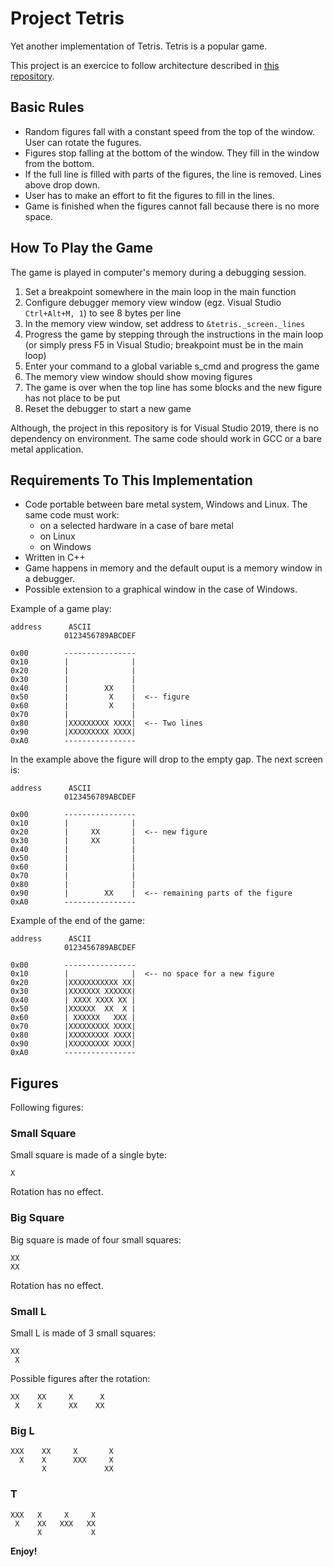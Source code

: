 # Project Tetris

Yet another implementation of Tetris.
Tetris is a popular game.

This project is an exercice to follow architecture described in [this repository](https://github.com/grygorek/TetrisArch).

## Basic Rules

- Random figures fall with a constant speed from the top of the window.
  User can rotate the fugures.
- Figures stop falling at the bottom of the window. They fill in the window
  from the bottom.
- If the full line is filled with parts of the figures, the line is removed.
  Lines above drop down.
- User has to make an effort to fit the figures to fill in the lines. 
- Game is finished when the figures cannot fall because there is no more space.

## How To Play the Game

The game is played in computer's memory during a debugging session.

1. Set a breakpoint somewhere in the main loop in the main function
2. Configure debugger memory view window (egz. Visual Studio `Ctrl+Alt+M, 1`) to see 8 bytes per line
3. In the memory view window, set address to `&tetris._screen._lines`
4. Progress the game by stepping through the instructions in the main loop (or simply press F5 in Visual Studio; breakpoint must be in the main loop)
5. Enter your command to a global variable s_cmd and progress the game
6. The memory view window should show moving figures
7. The game is over when the top line has some blocks and the new figure has not place to be put
8. Reset the debugger to start a new game

Although, the project in this repository is for Visual Studio 2019, there is no dependency on environment. The same code should work in GCC or a bare metal application.

## Requirements To This Implementation

- Code portable between bare metal system, Windows and Linux. The same code must work: 
  - on a selected hardware in a case of bare metal
  - on Linux
  - on Windows
- Written in C++
- Game happens in memory and the default ouput is a memory window in a debugger.
- Possible extension to a graphical window in the case of Windows.

Example of a game play:

```
address      ASCII
            0123456789ABCDEF

0x00        ----------------
0x10        |              |
0x20        |              |
0x30        |              |
0x40        |        XX    |
0x50        |         X    |  <-- figure
0x60        |         X    |
0x70        |              |
0x80        |XXXXXXXXX XXXX|  <-- Two lines 
0x90        |XXXXXXXXX XXXX|
0xA0        ----------------

```

In the example above the figure will drop to the empty gap. The next screen is:

```
address      ASCII
            0123456789ABCDEF

0x00        ----------------
0x10        |              |
0x20        |     XX       |  <-- new figure 
0x30        |     XX       |  
0x40        |              |
0x50        |              |
0x60        |              |
0x70        |              |
0x80        |              |
0x90        |        XX    |  <-- remaining parts of the figure
0xA0        ----------------

```

Example of the end of the game:


```
address      ASCII
            0123456789ABCDEF

0x00        ----------------
0x10        |              |  <-- no space for a new figure
0x20        |XXXXXXXXXXX XX|
0x30        |XXXXXXX XXXXXX|
0x40        | XXXX XXXX XX |
0x50        |XXXXXX  XX  X |
0x60        | XXXXXX   XXX |
0x70        |XXXXXXXXX XXXX|
0x80        |XXXXXXXXX XXXX|
0x90        |XXXXXXXXX XXXX|
0xA0        ----------------

```

## Figures

Following figures:

### Small Square

Small square is made of a single byte:

```
X
```

Rotation has no effect.

### Big Square

Big square is made of four small squares:

```
XX
XX
```

Rotation has no effect.

### Small L

Small L is made of 3 small squares:

```
XX
 X
```

Possible figures after the rotation:

```
XX    XX     X      X
 X    X      XX    XX
```


### Big L


```
XXX    XX     X       X
  X    X      XXX     X
       X             XX
```

### T

```
XXX   X     X     X
 X    XX   XXX   XX
      X           X
```


**Enjoy!**
